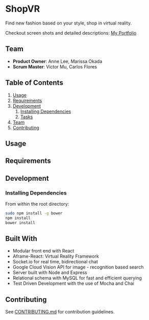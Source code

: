 # ShopVR

Find new fashion based on your style, shop in virtual reality.

Checkout screen shots and detailed descriptions: [My Portfolio](http://carlosalbertoflores.com/works)

## Team

  - __Product Owner__: Anne Lee, Marissa Okada
  - __Scrum Master__: Victor Mu, Carlos Flores

## Table of Contents

1. [Usage](#Usage)
1. [Requirements](#requirements)
1. [Development](#development)
    1. [Installing Dependencies](#installing-dependencies)
    1. [Tasks](#tasks)
1. [Team](#team)
1. [Contributing](#contributing)

## Usage



## Requirements



## Development

### Installing Dependencies

From within the root directory:

```sh
sudo npm install -g bower
npm install
bower install
```

## Built With

* Modular front end with React
* Aframe-React: Virtual Reality Framework
* Socket.io for real time, bidirectional chat
* Google Cloud Vision API for image - recognition based search
* Server built with Node and Express
* Relational schema with MySQL for fast and efficient querying
* Test Driven Development with the use of Mocha and Chai


## Contributing

See [CONTRIBUTING.md](CONTRIBUTING.md) for contribution guidelines.
